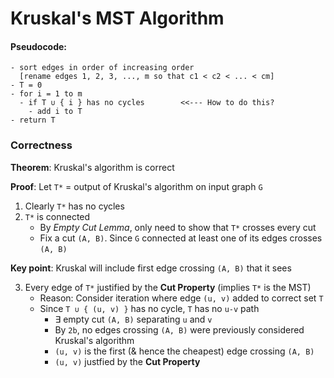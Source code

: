 # Kruskal's MST Algorithm

#### Pseudocode:
```
- sort edges in order of increasing order
  [rename edges 1, 2, 3, ..., m so that c1 < c2 < ... < cm]
- T = 0
- for i = 1 to m
  - if T ∪ { i } has no cycles        <<--- How to do this?
    - add i to T
- return T
```

### Correctness
**Theorem**: Kruskal's algorithm is correct

**Proof**: Let `T*` = output of Kruskal's algorithm on input graph `G`  
1. Clearly `T*` has no cycles
2. `T*` is connected
    - By *Empty Cut Lemma*, only need to show that `T*` crosses every cut
    - Fix a cut `(A, B)`. Since `G` connected at least one of its edges crosses
        `(A, B)`

**Key point**: Kruskal will include first edge crossing `(A, B)` that it sees

3. Every edge of `T*` justified by the **Cut Property** (implies `T*` is the MST)
    - Reason: Consider iteration where edge `(u, v)` added to correct set `T`
    - Since `T ∪ { (u, v) }` has no cycle, `T` has no `u-v` path
        - ∃ empty cut `(A, B)` separating `u` and `v`
        - By `2b`, no edges crossing `(A, B)` were previously considered
          Kruskal's algorithm
        - `(u, v)` is the first (& hence the cheapest) edge crossing `(A, B)`
        - `(u, v)` justfied by the **Cut Property**
